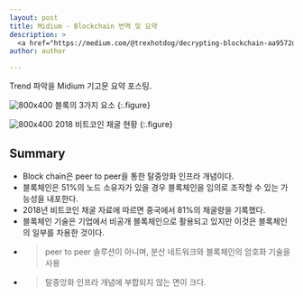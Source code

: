 ```yaml
---
layout: post
title: Midium - Blockchain 번역 및 요약
description: >
  <a href="https://medium.com/@trexhotdog/decrypting-blockchain-aa9572d70542">원문 링크 - John Arsneault</a>
author: author

---
```


Trend 파악을 Midium 기고문 요약 포스팅.

![800x400](https://cdn-images-1.medium.com/max/800/0*xn_RkJdhtB7hurFv)
블록의 3가지 요소
{:.figure}

![800x400](https://cdn-images-1.medium.com/max/800/0*XpG1gkdpiJnPRGKW)
2018 비트코인 채굴 현황
{:.figure}

## Summary

* Block chain은 peer to peer을 통한 탈중앙화 인프라 개념이다.
* 블록체인은 51%의 노드 소유자가 있을 경우 블록체인을 임의로 조작할 수 있는 가능성을 내포한다.
* 2018년 비트코인 채굴 자료에 따르면 중국에서 81%의 채굴량을 기록했다.
* 블록체인 기술은 기업에서 비공개 블록체인으로 활용되고 있지만 이것은 블록체인의 일부를 차용한 것이다.
* > peer to peer 솔루션이 아니며, 분산 네트워크와 블록체인의 암호화 기술을 사용
* > 탈중앙화 인프라 개념에 부합되지 않는 면이 크다.
